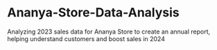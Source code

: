 # Ananya-Store-Data-Analysis
Analyzing 2023 sales data for Ananya Store to create an annual report, helping understand customers and boost sales in 2024
